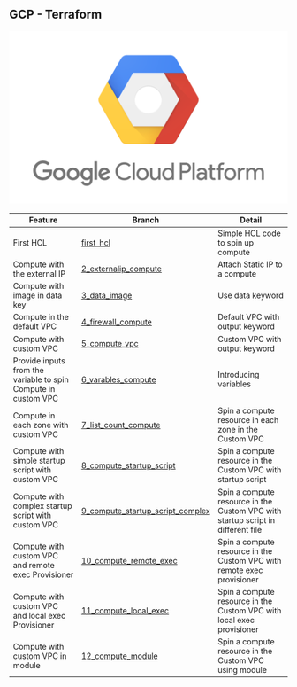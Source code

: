 ## GCP - Terraform

![alt text](./gcp.png)

Feature | Branch | Detail
--- | --- | --- 
First HCL| [first_hcl](https://github.com/ishan65/gcpterraform/tree/first_hcl) | Simple HCL code to spin up compute
Compute with the external IP| [2_externalip_compute](https://github.com/ishan65/gcpterraform/tree/2_externalip_compute) | Attach Static IP to a compute
Compute with image in data key| [3_data_image](https://github.com/ishan65/gcpterraform/tree/3_data_image) | Use data keyword 
Compute in the default VPC| [4_firewall_compute](https://github.com/ishan65/gcpterraform/tree/4_firewall_compute) | Default VPC with output keyword
Compute with custom VPC| [5_compute_vpc](https://github.com/ishan65/gcpterraform/tree/5_compute_vpc) | Custom VPC with output keyword
Provide inputs from the variable to spin Compute in custom VPC| [6_varables_compute](https://github.com/ishan65/gcpterraform/tree/6_varables_compute) | Introducing variables
Compute in each zone with custom VPC| [7_list_count_compute](https://github.com/ishan65/gcpterraform/tree/7_list_count_compute) | Spin a compute resource in each zone in the Custom VPC
Compute with simple startup script with custom VPC| [8_compute_startup_script](https://github.com/ishan65/gcpterraform/tree/8_compute_startup_script) | Spin a compute resource in the Custom VPC with startup script
Compute with complex startup script with custom VPC| [9_compute_startup_script_complex](https://github.com/ishan65/gcpterraform/tree/9_compute_startup_script_complex) | Spin a compute resource in the Custom VPC with startup script in different file
Compute with custom VPC and remote exec Provisioner| [10_compute_remote_exec](https://github.com/ishan65/gcpterraform/tree/10_compute_remote_exec) | Spin a compute resource in the Custom VPC with remote exec provisioner
Compute with custom VPC and local exec Provisioner| [11_compute_local_exec](https://github.com/ishan65/gcpterraform/tree/11_compute_local_exec) | Spin a compute resource in the Custom VPC with local exec provisioner
Compute with custom VPC in module |[12_compute_module](https://github.com/ishan65/gcpterraform/tree/12_compute_module) | Spin a compute resource in the Custom VPC using module
